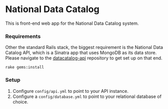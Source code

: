 # National Data Catalog

This is front-end web app for the National Data Catalog system.

### Requirements

Other the standard Rails stack, the biggest requirement is the National Data Catalog API, which is a Sinatra app that uses MongoDB as its data store. Please navigate to the [datacatalog-api](http://github.com/sunlightlabs/datacatalog-api) repository to get set up on that end.

    rake gems:install

### Setup

1. Configure `config/api.yml` to point to your API instance.
2. Configure a `config/database.yml` to point to your relational database of choice.
